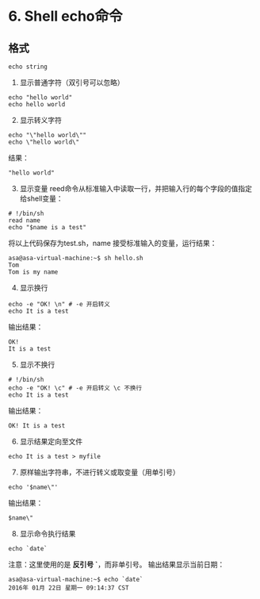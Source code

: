 # 6. Shell echo命令
## 格式
```
echo string
```
1. 显示普通字符（双引号可以忽略）
```
echo "hello world"
echo hello world
```

2. 显示转义字符
```
echo "\"hello world\""
echo \"hello world\"
```
结果：
```
"hello world"
```

3. 显示变量
reed命令从标准输入中读取一行，并把输入行的每个字段的值指定给shell变量：
```
# !/bin/sh
read name
echo "$name is a test"
```
将以上代码保存为test.sh，name 接受标准输入的变量，运行结果：
```
asa@asa-virtual-machine:~$ sh hello.sh
Tom
Tom is my name
```

4. 显示换行
```
echo -e "OK! \n" # -e 开启转义
echo It is a test
```
输出结果：
```
OK!
It is a test
```

5. 显示不换行
```
# !/bin/sh
echo -e "OK! \c" # -e 开启转义 \c 不换行
echo It is a test
```
输出结果：
```
OK! It is a test
```

6. 显示结果定向至文件
```
echo It is a test > myfile
```

7. 原样输出字符串，不进行转义或取变量（用单引号）
```
echo '$name\"'
```
输出结果：
```
$name\"
```

8. 显示命令执行结果
```
echo `date`
```
注意：这里使用的是 <b>反引号 `</b>，而非单引号。
输出结果显示当前日期：
```
asa@asa-virtual-machine:~$ echo `date`
2016年 01月 22日 星期一 09:14:37 CST
```
